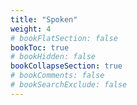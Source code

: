 ```yaml
---
title: "Spoken"
weight: 4
# bookFlatSection: false
bookToc: true
# bookHidden: false
bookCollapseSection: true
# bookComments: false
# bookSearchExclude: false
---
```

